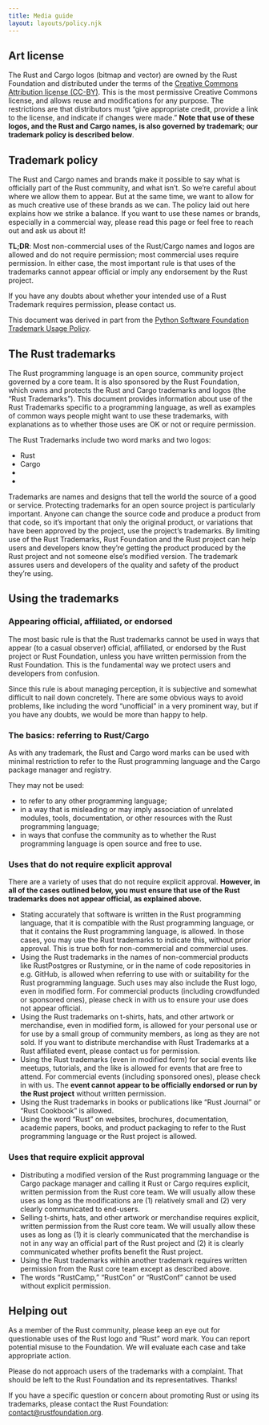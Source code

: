 ```yaml
---
title: Media guide
layout: layouts/policy.njk
---
```

## **Art license**

The Rust and Cargo logos (bitmap and vector) are owned by the Rust Foundation and distributed under the terms of the <u>Creative Commons Attribution license (CC-BY)</u>. This is the most permissive Creative Commons license, and allows reuse and modifications for any purpose. The restrictions are that distributors must “give appropriate credit, provide a link to the license, and indicate if changes were made.” **Note that use of these logos, and the Rust and Cargo names, is also governed by trademark; our trademark policy is described below**.

## **Trademark policy**

The Rust and Cargo names and brands make it possible to say what is officially part of the Rust community, and what isn’t. So we’re careful about where we allow them to appear. But at the same time, we want to allow for as much creative use of these brands as we can. The policy laid out here explains how we strike a balance. If you want to use these names or brands, especially in a commercial way, please read this page or feel free to reach out and ask us about it\!

**TL;DR**\: Most non-commercial uses of the Rust/Cargo names and logos are allowed and do not require permission; most commercial uses require permission. In either case, the most important rule is that uses of the trademarks cannot appear official or imply any endorsement by the Rust project.

If you have any doubts about whether your intended use of a Rust Trademark requires permission, please contact us.

This document was derived in part from the <u>Python Software Foundation Trademark Usage Policy</u>.&nbsp;

## **The Rust trademarks**

The Rust programming language is an open source, community project governed by a core team. It is also sponsored by the Rust Foundation, which owns and protects the Rust and Cargo trademarks and logos (the “Rust Trademarks”). This document provides information about use of the Rust Trademarks specific to a programming language, as well as examples of common ways people might want to use these trademarks, with explanations as to whether those uses are OK or not or require permission.

The Rust Trademarks include two word marks and two logos:

* Rust
* Cargo
* &nbsp;
* &nbsp;

Trademarks are names and designs that tell the world the source of a good or service. Protecting trademarks for an open source project is particularly important. Anyone can change the source code and produce a product from that code, so it’s important that only the original product, or variations that have been approved by the project, use the project’s trademarks. By limiting use of the Rust Trademarks, Rust Foundation and the Rust project can help users and developers know they’re getting the product produced by the Rust project and not someone else’s modified version. The trademark assures users and developers of the quality and safety of the product they’re using.

## **Using the trademarks**

### **Appearing official, affiliated, or endorsed**

The most basic rule is that the Rust trademarks cannot be used in ways that appear (to a casual observer) official, affiliated, or endorsed by the Rust project or Rust Foundation, unless you have written permission from the Rust Foundation. This is the fundamental way we protect users and developers from confusion.

Since this rule is about managing perception, it is subjective and somewhat difficult to nail down concretely. There are some obvious ways to avoid problems, like including the word “unofficial” in a very prominent way, but if you have any doubts, we would be more than happy to help.

### **The basics: referring to Rust/Cargo**

As with any trademark, the Rust and Cargo word marks can be used with minimal restriction to refer to the Rust programming language and the Cargo package manager and registry.

They may not be used:

* to refer to any other programming language;
* in a way that is misleading or may imply association of unrelated modules, tools, documentation, or other resources with the Rust programming language;
* in ways that confuse the community as to whether the Rust programming language is open source and free to use.

### **Uses that do not require explicit approval**

There are a variety of uses that do not require explicit approval. **However, in all of the cases outlined below, you must ensure that use of the Rust trademarks does not appear official, as explained above.**

* Stating accurately that software is written in the Rust programming language, that it is compatible with the Rust programming language, or that it contains the Rust programming language, is allowed. In those cases, you may use the Rust trademarks to indicate this, without prior approval. This is true both for non-commercial and commercial uses.
* Using the Rust trademarks in the names of non-commercial products like RustPostgres or Rustymine, or in the name of code repositories in e.g. GitHub, is allowed when referring to use with or suitability for the Rust programming language. Such uses may also include the Rust logo, even in modified form. For commercial products (including crowdfunded or sponsored ones), please check in with us to ensure your use does not appear official.
* Using the Rust trademarks on t-shirts, hats, and other artwork or merchandise, even in modified form, is allowed for your personal use or for use by a small group of community members, as long as they are not sold. If you want to distribute merchandise with Rust Trademarks at a Rust affiliated event, please contact us for permission.
* Using the Rust trademarks (even in modified form) for social events like meetups, tutorials, and the like is allowed for events that are free to attend. For commercial events (including sponsored ones), please check in with us. The **event cannot appear to be officially endorsed or run by the Rust project** without written permission.
* Using the Rust trademarks in books or publications like “Rust Journal” or “Rust Cookbook” is allowed.
* Using the word “Rust” on websites, brochures, documentation, academic papers, books, and product packaging to refer to the Rust programming language or the Rust project is allowed.

### **Uses that require explicit approval**

* Distributing a modified version of the Rust programming language or the Cargo package manager and calling it Rust or Cargo requires explicit, written permission from the Rust core team. We will usually allow these uses as long as the modifications are (1) relatively small and (2) very clearly communicated to end-users.
* Selling t-shirts, hats, and other artwork or merchandise requires explicit, written permission from the Rust core team. We will usually allow these uses as long as (1) it is clearly communicated that the merchandise is not in any way an official part of the Rust project and (2) it is clearly communicated whether profits benefit the Rust project.
* Using the Rust trademarks within another trademark requires written permission from the Rust core team except as described above.
* The words “RustCamp,” “RustCon” or “RustConf” cannot be used without explicit permission.

## **Helping out**

As a member of the Rust community, please keep an eye out for questionable uses of the Rust logo and “Rust” word mark. You can report potential misuse to the Foundation. We will evaluate each case and take appropriate action.

Please do not approach users of the trademarks with a complaint. That should be left to the Rust Foundation and its representatives. Thanks\!

If you have a specific question or concern about promoting Rust or using its trademarks, please contact the Rust Foundation: contact@rustfoundation.org.
